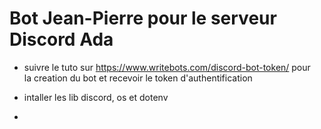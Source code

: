 # Bot Jean-Pierre pour le serveur Discord Ada

- suivre le tuto sur https://www.writebots.com/discord-bot-token/ pour <br> la creation du bot et recevoir le token d'authentification 

- intaller les lib discord, os et dotenv
-
